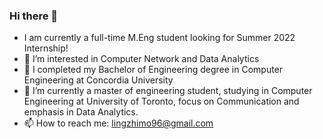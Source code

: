 ### Hi there 👋
- I am currently a full-time M.Eng student looking for Summer 2022 Internship!
- 👀 I’m interested in Computer Network and Data Analytics
- 🌱 I completed my Bachelor of Engineering degree in Computer Engineering at Concordia University
- 🌱 I’m currently a master of engineering student, studying in Computer Engineering at University of Toronto, focus on Communication and emphasis in Data Analytics.
- 📫 How to reach me: lingzhimo96@gmail.com
<!--
-->
